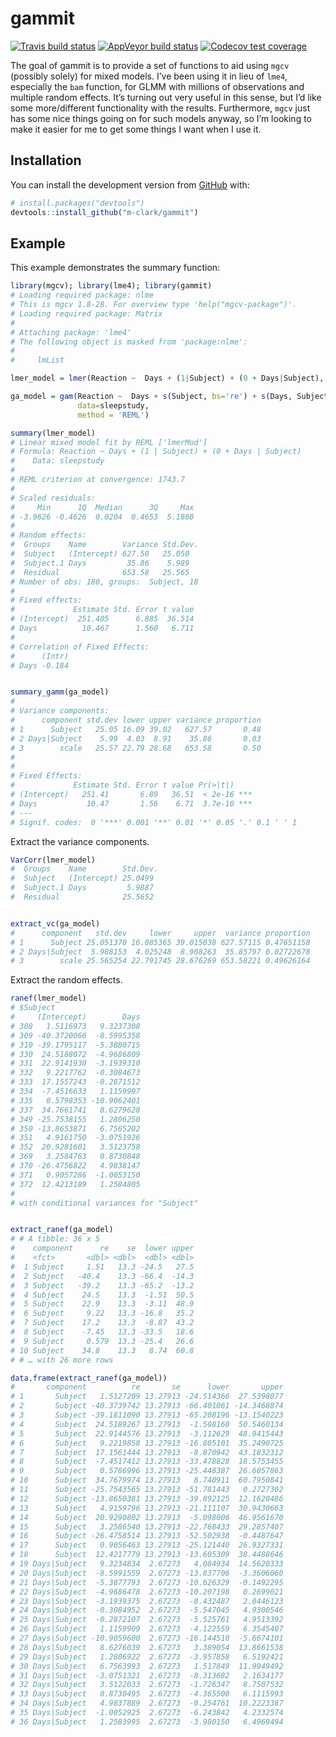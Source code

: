
<!-- README.md is generated from README.Rmd. Please edit that file -->

# gammit

<!-- badges: start -->

[![Travis build
status](https://travis-ci.org/m-clark/gammit.svg?branch=master)](https://travis-ci.org/m-clark/gammit)
[![AppVeyor build
status](https://ci.appveyor.com/api/projects/status/github/m-clark/gammit?branch=master&svg=true)](https://ci.appveyor.com/project/m-clark/gammit)
[![Codecov test
coverage](https://codecov.io/gh/m-clark/gammit/branch/master/graph/badge.svg)](https://codecov.io/gh/m-clark/gammit?branch=master)
<!-- badges: end -->

The goal of gammit is to provide a set of functions to aid using `mgcv`
(possibly solely) for mixed models. I’ve been using it in lieu of
`lme4`, especially the `bam` function, for GLMM with millions of
observations and multiple random effects. It’s turning out very useful
in this sense, but I’d like some more/different functionality with the
results. Furthermore, `mgcv` just has some nice things going on for such
models anyway, so I’m looking to make it easier for me to get some
things I want when I use it.

## Installation

You can install the development version from
[GitHub](https://github.com/) with:

``` r
# install.packages("devtools")
devtools::install_github("m-clark/gammit")
```

## Example

This example demonstrates the summary function:

``` r
library(mgcv); library(lme4); library(gammit)
# Loading required package: nlme
# This is mgcv 1.8-28. For overview type 'help("mgcv-package")'.
# Loading required package: Matrix
# 
# Attaching package: 'lme4'
# The following object is masked from 'package:nlme':
# 
#     lmList

lmer_model = lmer(Reaction ~  Days + (1|Subject) + (0 + Days|Subject), data=sleepstudy)

ga_model = gam(Reaction ~  Days + s(Subject, bs='re') + s(Days, Subject, bs='re'),
               data=sleepstudy,
               method = 'REML')

summary(lmer_model)
# Linear mixed model fit by REML ['lmerMod']
# Formula: Reaction ~ Days + (1 | Subject) + (0 + Days | Subject)
#    Data: sleepstudy
# 
# REML criterion at convergence: 1743.7
# 
# Scaled residuals: 
#     Min      1Q  Median      3Q     Max 
# -3.9626 -0.4626  0.0204  0.4653  5.1860 
# 
# Random effects:
#  Groups    Name        Variance Std.Dev.
#  Subject   (Intercept) 627.50   25.050  
#  Subject.1 Days         35.86    5.989  
#  Residual              653.58   25.565  
# Number of obs: 180, groups:  Subject, 18
# 
# Fixed effects:
#             Estimate Std. Error t value
# (Intercept)  251.405      6.885  36.514
# Days          10.467      1.560   6.711
# 
# Correlation of Fixed Effects:
#      (Intr)
# Days -0.184


summary_gamm(ga_model)
# 
# Variance components:
#      component std.dev lower upper variance proportion
# 1      Subject   25.05 16.09 39.02   627.57       0.48
# 2 Days|Subject    5.99  4.03  8.91    35.86       0.03
# 3        scale   25.57 22.79 28.68   653.58       0.50
# 
# 
# Fixed Effects:
#             Estimate Std. Error t value Pr(>|t|)    
# (Intercept)   251.41       6.89   36.51  < 2e-16 ***
# Days           10.47       1.56    6.71  3.7e-10 ***
# ---
# Signif. codes:  0 '***' 0.001 '**' 0.01 '*' 0.05 '.' 0.1 ' ' 1
```

Extract the variance components.

``` r
VarCorr(lmer_model)
#  Groups    Name        Std.Dev.
#  Subject   (Intercept) 25.0499 
#  Subject.1 Days         5.9887 
#  Residual              25.5652


extract_vc(ga_model)
#      component   std.dev     lower     upper  variance proportion
# 1      Subject 25.051370 16.085365 39.015038 627.57115 0.47651158
# 2 Days|Subject  5.988153  4.025248  8.908263  35.85797 0.02722678
# 3        scale 25.565254 22.791745 28.676269 653.58221 0.49626164
```

Extract the random effects.

``` r
ranef(lmer_model)
# $Subject
#     (Intercept)        Days
# 308   1.5116973   9.3237308
# 309 -40.3720066  -8.5995358
# 310 -39.1795117  -5.3880715
# 330  24.5188072  -4.9686809
# 331  22.9141930  -3.1939310
# 332   9.2217762  -0.3084673
# 333  17.1557243  -0.2871512
# 334  -7.4516633   1.1159907
# 335   0.5798353 -10.9062401
# 337  34.7661741   8.6279628
# 349 -25.7538155   1.2806250
# 350 -13.8653871   6.7565202
# 351   4.9161750  -3.0751926
# 352  20.9281601   3.5123758
# 369   3.2584763   0.8730848
# 370 -26.4756822   4.9838147
# 371   0.9057286  -1.0053150
# 372  12.4213189   1.2584805
# 
# with conditional variances for "Subject"


extract_ranef(ga_model)
# # A tibble: 36 x 5
#    component      re    se  lower upper
#    <fct>       <dbl> <dbl>  <dbl> <dbl>
#  1 Subject     1.51   13.3 -24.5   27.5
#  2 Subject   -40.4    13.3 -66.4  -14.3
#  3 Subject   -39.2    13.3 -65.2  -13.2
#  4 Subject    24.5    13.3  -1.51  50.5
#  5 Subject    22.9    13.3  -3.11  48.9
#  6 Subject     9.22   13.3 -16.8   35.2
#  7 Subject    17.2    13.3  -8.87  43.2
#  8 Subject    -7.45   13.3 -33.5   18.6
#  9 Subject     0.579  13.3 -25.4   26.6
# 10 Subject    34.8    13.3   8.74  60.8
# # … with 26 more rows

data.frame(extract_ranef(ga_model))
#       component          re       se      lower       upper
# 1       Subject   1.5127209 13.27913 -24.514366  27.5398077
# 2       Subject -40.3739742 13.27913 -66.401061 -14.3468874
# 3       Subject -39.1811090 13.27913 -65.208196 -13.1540223
# 4       Subject  24.5189267 13.27913  -1.508160  50.5460134
# 5       Subject  22.9144576 13.27913  -3.112629  48.9415443
# 6       Subject   9.2219858 13.27913 -16.805101  35.2490725
# 7       Subject  17.1561444 13.27913  -8.870942  43.1832312
# 8       Subject  -7.4517412 13.27913 -33.478828  18.5753455
# 9       Subject   0.5786996 13.27913 -25.448387  26.6057863
# 10      Subject  34.7679974 13.27913   8.740911  60.7950841
# 11      Subject -25.7543565 13.27913 -51.781443   0.2727302
# 12      Subject -13.8650381 13.27913 -39.892125  12.1620486
# 13      Subject   4.9159796 13.27913 -21.111107  30.9430663
# 14      Subject  20.9290802 13.27913  -5.098006  46.9561670
# 15      Subject   3.2586540 13.27913 -22.768433  29.2857407
# 16      Subject -26.4758514 13.27913 -52.502938  -0.4487647
# 17      Subject   0.9056463 13.27913 -25.121440  26.9327331
# 18      Subject  12.4217779 13.27913 -13.605309  38.4488646
# 19 Days|Subject   9.3234834  2.67273   4.084934  14.5620333
# 20 Days|Subject  -8.5991559  2.67273 -13.837706  -3.3606060
# 21 Days|Subject  -5.3877793  2.67273 -10.626329  -0.1492295
# 22 Days|Subject  -4.9686478  2.67273 -10.207198   0.2699021
# 23 Days|Subject  -3.1939375  2.67273  -8.432487   2.0446123
# 24 Days|Subject  -0.3084952  2.67273  -5.547045   4.9300546
# 25 Days|Subject  -0.2872107  2.67273  -5.525761   4.9513392
# 26 Days|Subject   1.1159909  2.67273  -4.122559   6.3545407
# 27 Days|Subject -10.9059600  2.67273 -16.144510  -5.6674101
# 28 Days|Subject   8.6276039  2.67273   3.389054  13.8661538
# 29 Days|Subject   1.2806922  2.67273  -3.957858   6.5192421
# 30 Days|Subject   6.7563993  2.67273   1.517849  11.9949492
# 31 Days|Subject  -3.0751321  2.67273  -8.313682   2.1634177
# 32 Days|Subject   3.5122033  2.67273  -1.726347   8.7507532
# 33 Days|Subject   0.8730495  2.67273  -4.365500   6.1115993
# 34 Days|Subject   4.9837889  2.67273  -0.254761  10.2223387
# 35 Days|Subject  -1.0052925  2.67273  -6.243842   4.2332574
# 36 Days|Subject   1.2583995  2.67273  -3.980150   6.4969494
```
